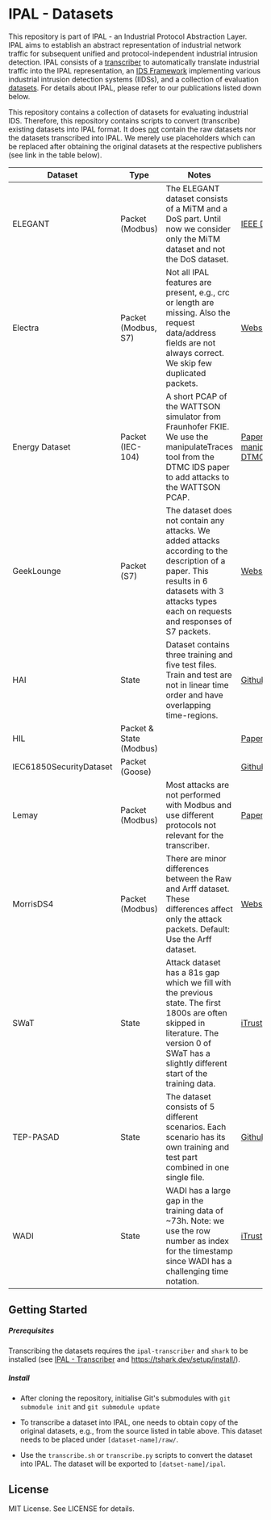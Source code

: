 # IPAL - Datasets

This repository is part of IPAL - an Industrial Protocol Abstraction Layer. IPAL aims to establish an abstract representation of industrial network traffic for subsequent unified and protocol-independent industrial intrusion detection. IPAL consists of a [transcriber](https://github.com/fkie-cad/ipal_transcriber) to automatically translate industrial traffic into the IPAL representation, an [IDS Framework](https://github.com/fkie-cad/ipal_ids_framework) implementing various industrial intrusion detection systems (IIDSs), and a collection of evaluation [datasets](https://github.com/fkie-cad/ipal_datasets). For details about IPAL, please refer to our publications listed down below.

This repository contains a collection of datasets for evaluating industrial IDS. Therefore, this repository contains scripts to convert (transcribe) existing datasets into IPAL format. It does <u>not</u> contain the raw datasets nor the datasets transcribed into IPAL. We merely use placeholders which can be replaced after obtaining the original datasets at the respective publishers (see link in the table below).

| Dataset                 | Type                | Notes                                                        | Link                                                         |
| ----------------------- | ------------------- | ------------------------------------------------------------ | ------------------------------------------------------------ |
| ELEGANT                 | Packet (Modbus)     | The ELEGANT dataset consists of a MiTM and a DoS part. Until now we consider only the MiTM dataset and not the DoS dataset. | [IEEE Dataport](https://ieee-dataport.org/open-access/denial-service-and-man-middle-attacks-programmable-logic-controllers) |
| Electra                 | Packet (Modbus, S7) | Not all IPAL features are present, e.g., crc or length are missing. Also the request data/address fields are not always correct. We skip few duplicated packets. | [Webseite](http://perception.inf.um.es/electra/)             |
| Energy Dataset          | Packet (IEC-104) | A short PCAP of the WATTSON simulator from Fraunhofer FKIE. We use the manipulateTraces tool from the DTMC IDS paper to add attacks to the WATTSON PCAP. | [Paper](https://dl.acm.org/doi/pdf/10.1145/3372297.3420016), [manipulateTraces](https://github.com/jjchromik/manipulateTraces) [DTMC Paper](https://doi.org/10.1007/978-3-319-74947-1_4) |
| GeekLounge              | Packet (S7)         | The dataset does not contain any attacks. We added attacks according to the description of a paper. This results in 6 datasets with 3 attacks types each on requests and responses of S7 packets. | [Website ](https://www.netresec.com/?page=PCAP4SICS), [Paper](https://doi.org/10.1007/978-3-319-99843-5_5) |
| HAI                     | State               | Dataset contains three training and five test files. Train and test are not in linear time order and have overlapping time-regions. | [Github](https://github.com/icsdataset/hai/tree/master/hai-21.03) |
| HIL | Packet & State (Modbus) |  | [Paper](https://dl.acm.org/doi/pdf/10.1145/2783258.2788611) |
| IEC61850SecurityDataset | Packet (Goose)      |                                                              | [Github](https://github.com/smartgridadsc/IEC61850SecurityDataset) |
| Lemay                   | Packet (Modbus)     | Most attacks are not performed with Modbus and use different protocols not relevant for the transcriber. | [Paper](https://www.usenix.org/conference/cset16/workshop-program/presentation/lemay) [Github](https://github.com/antoine-lemay/Modbus_dataset) |
| MorrisDS4               | Packet (Modbus)     | There are minor differences between the Raw and Arff dataset. These differences affect only the attack packets. Default: Use the Arff dataset. | [Website](https://sites.google.com/a/uah.edu/tommy-morris-uah/ics-data-sets) |
| SWaT                    | State               | Attack dataset has a 81s gap which we fill with the previous state. The first 1800s are often skipped in literature. The version 0 of SWaT has a slightly different start of the training data. | [iTrust](https://itrust.sutd.edu.sg/itrust-labs-home/itrust-labs_swat/) |
| TEP-PASAD               | State               | The dataset consists of 5 different scenarios. Each scenario has its own training and test part combined in one single file. | [Github](https://github.com/mikeliturbe/pasad/tree/master/data) |
| WADI                    | State               | WADI has a large gap in the training data of ~73h. Note: we use the row number as index for the timestamp since WADI has a challenging time notation. | [iTrust](https://itrust.sutd.edu.sg/itrust-labs-home/itrust-labs_wadi/) |

## Getting Started

##### Prerequisites

Transcribing the datasets requires the `ipal-transcriber` and `shark` to be installed (see [IPAL - Transcriber](https://github.com/fkie-cad/ipal_transcriber) and https://tshark.dev/setup/install/).

##### Install

- After cloning the repository, initialise Git's submodules with `git submodule init` and `git submodule update`

- To transcribe a dataset into IPAL, one needs to obtain copy of the original datasets, e.g., from the source listed in table above. This dataset needs to be placed under `[dataset-name]/raw/`.
- Use the `transcribe.sh` or `transcribe.py` scripts to convert the dataset into IPAL. The dataset will be exported to `[datset-name]/ipal`.

## License

MIT License. See LICENSE for details.

